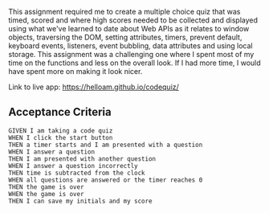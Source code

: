 This assignment required me to create a multiple choice quiz that was timed, scored and where high scores needed to be collected and displayed using what we've learned to date about Web APIs as it relates to window objects, traversing the DOM, setting attributes, timers, prevent default, keyboard events, listeners, event bubbling, data attributes and using local storage. This assignment was a challenging one where I spent most of my time on the functions and less on the overall look. If I had more time, I would have spent more on making it look nicer. 

Link to live app: https://helloam.github.io/codequiz/

## Acceptance Criteria

```
GIVEN I am taking a code quiz
WHEN I click the start button
THEN a timer starts and I am presented with a question
WHEN I answer a question
THEN I am presented with another question
WHEN I answer a question incorrectly
THEN time is subtracted from the clock
WHEN all questions are answered or the timer reaches 0
THEN the game is over
WHEN the game is over
THEN I can save my initials and my score




